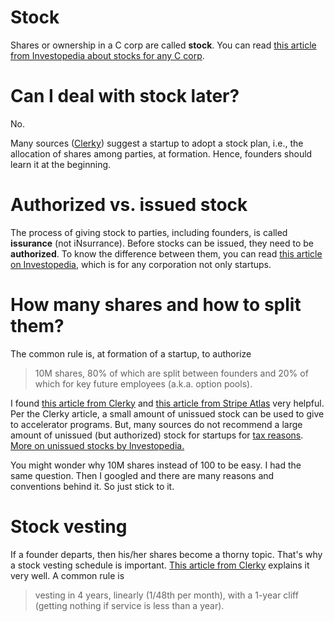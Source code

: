 # Stock

Shares or ownership in a C corp are called **stock**. You can read [this article from Investopedia about stocks for any C corp](https://www.investopedia.com/terms/a/authorizedstock.asp). 

# Can I deal with stock later? 
No. 

Many sources ([Clerky](https://help.clerky.com/article/2659-stock-plan-adoption-timing)) suggest a startup to adopt a stock plan, i.e., the allocation of shares among parties, at formation. Hence, founders should learn it at the beginning. 


# Authorized vs. issued stock 
The process of giving stock to parties, including founders, is called **issurance** (not iNsurrance). 
Before stocks can be issued, they need to be **authorized**. 
To know the difference between them, you can read [this article on Investopedia](https://www.investopedia.com/terms/a/authorizedstock.asp), which is for any corporation not only startups.

# How many shares and how to split them? 

The common rule is, at formation of a startup, to authorize 

> 10M shares, 80% of which are split between founders and 20% of which for  key future employees (a.k.a. option pools).

I found [this article from Clerky](https://help.clerky.com/article/1717-initial-share-allocation) and [this article from Stripe Atlas](https://stripe.com/docs/atlas/issuing-stock) very helpful.
Per the Clerky article, a small amount of unissued stock can be used to give to accelerator programs. 
But, many sources do not recommend a large amount of unissued (but authorized) stock for startups for [tax reasons](https://help.clerky.com/article/1726-how-does-delaware-calculate-the-franchise-tax-and-what-is-the-minimum-tax-for-a-startup). 
[More on unissued stocks by Investopedia.](https://www.investopedia.com/terms/u/unissuedstock.asp)

You might wonder why 10M shares instead of 100 to be easy. I had the same question. Then I googled and there are many reasons and conventions behind it. So just stick to it. 

# Stock vesting

If a founder departs, then his/her shares become a thorny topic. That's why a stock vesting schedule is important. [This article from Clerky](https://help.clerky.com/article/1753-why-do-startup-founders-subject-their-shares-to-vesting) explains it very well. 
A common rule is 
> vesting in 4 years, linearly (1/48th per month), with a 1-year cliff (getting nothing if service is less than a year). 
